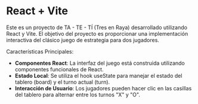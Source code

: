 # React + Vite

Este es un proyecto de TA - TE - TÍ (Tres en Raya) desarrollado utilizando React y Vite. El objetivo del proyecto es proporcionar una implementación interactiva del clásico juego de estrategia para dos jugadores.

Características Principales:

- **Componentes React**: La interfaz del juego está construida utilizando componentes funcionales de React.
- **Estado Local**: Se utiliza el hook useState para manejar el estado del tablero (board) y el turno actual (turn).
- **Interacción de Usuario**: Los jugadores pueden hacer clic en las casillas del tablero para alternar entre los turnos "X" y "O".
